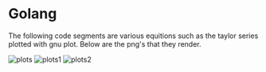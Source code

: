 # Golang

The following code segments are various equitions such as the taylor series plotted with gnu plot.
Below are the png's that they render.

![plots](https://user-images.githubusercontent.com/35905246/44961659-e43f5d80-aee2-11e8-9cf4-ba54f88c11b3.png)
![plots1](https://user-images.githubusercontent.com/35905246/44961663-e6092100-aee2-11e8-8a0d-75f11ff49c16.png)
![plots2](https://user-images.githubusercontent.com/35905246/44961666-e7d2e480-aee2-11e8-8e2b-afcb7da668f7.png)

